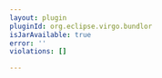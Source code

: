 ```yaml
---
layout: plugin
pluginId: org.eclipse.virgo.bundlor
isJarAvailable: true
error: ''
violations: []

---
```

